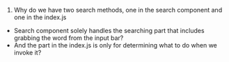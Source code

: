 1. Why do we have two search methods, one in the search component and one in the index.js

- Search component solely handles the searching part that includes grabbing the word from the input bar?
- And the part in the index.js is only for determining what to do when we invoke it?
